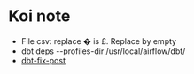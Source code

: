 # Koi note

- File csv: replace � is £. Replace by empty  
- dbt deps --profiles-dir /usr/local/airflow/dbt/  
- [dbt-fix-post](https://forum.astronomer.io/t/dbt-on-airflow-astronomer/1265)  
